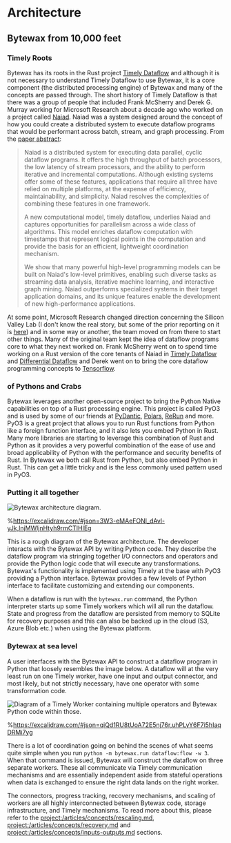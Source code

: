 # Architecture

## Bytewax from 10,000 feet

### Timely Roots

Bytewax has its roots in the Rust project [Timely
Dataflow](https://github.com/TimelyDataflow/timely-dataflow) and
although it is not necessary to understand Timely Dataflow to use
Bytewax, it is a core component (the distributed processing engine) of
Bytewax and many of the concepts are passed through. The short history
of Timely Dataflow is that there was a group of people that included
Frank McSherry and Derek G. Murray working for Microsoft Research
about a decade ago who worked on a project called
[Naiad](https://www.youtube.com/watch?v=yyhMI9r0A9E). Naiad was a
system designed around the concept of how you could create a
distributed system to execute dataflow programs that would be
performant across batch, stream, and graph processing. From the [paper
abstract](https://dl.acm.org/doi/10.1145/2517349.2522738):

> Naiad is a distributed system for executing data parallel, cyclic
> dataflow programs. It offers the high throughput of batch
> processors, the low latency of stream processors, and the ability to
> perform iterative and incremental computations. Although existing
> systems offer some of these features, applications that require all
> three have relied on multiple platforms, at the expense of
> efficiency, maintainability, and simplicity. Naiad resolves the
> complexities of combining these features in one framework.
>
> A new computational model, timely dataflow, underlies Naiad and
> captures opportunities for parallelism across a wide class of
> algorithms. This model enriches dataflow computation with timestamps
> that represent logical points in the computation and provide the
> basis for an efficient, lightweight coordination mechanism.
>
> We show that many powerful high-level programming models can be
> built on Naiad's low-level primitives, enabling such diverse tasks
> as streaming data analysis, iterative machine learning, and
> interactive graph mining. Naiad outperforms specialized systems in
> their target application domains, and its unique features enable the
> development of new high-performance applications.

At some point, Microsoft Research changed direction concerning the
Silicon Valley Lab (I don't know the real story, but some of the prior
reporting on it is
[here](https://www.vox.com/2014/9/18/11631044/microsoft-shuts-down-silicon-valley-research-lab-amid-broader-layoffs))
and in some way or another, the team moved on from there to start
other things. Many of the original team kept the idea of dataflow
programs core to what they next worked on. Frank McSherry went on to
spend time working on a Rust version of the core tenants of Naiad in
[Timely Dataflow](https://github.com/TimelyDataflow/timely-dataflow)
and [Differential
Dataflow](https://github.com/TimelyDataflow/differential-dataflow) and
Derek went on to bring the core dataflow programming concepts to
[Tensorflow](https://github.com/tensorflow/tensorflow).

### of Pythons and Crabs

Bytewax leverages another open-source project to bring the Python
Native capabilities on top of a Rust processing engine. This project
is called PyO3 and is used by some of our friends at
[PyDantic](https://github.com/pydantic/pydantic-core),
[Polars](https://github.com/pola-rs/polars),
[ReRun](https://github.com/rerun-io/rerun) and more. PyO3 is a great
project that allows you to run Rust functions from Python like a
foreign function interface, and it also lets you embed Python in Rust.
Many more libraries are starting to leverage this combination of Rust
and Python as it provides a very powerful combination of the ease of
use and broad applicability of Python with the performance and
security benefits of Rust. In Bytewax we both call Rust from Python,
but also embed Python in Rust. This can get a little tricky and is the
less commonly used pattern used in PyO3.

### Putting it all together

![Bytewax architecture diagram.](/assets/arch-diagram.svg)

%https://excalidraw.com/#json=3W3-eMAeFONI_dAvl-yJk,lnjMWljnHtyh9rmCTlHIEg

This is a rough diagram of the Bytewax architecture. The developer
interacts with the Bytewax API by writing Python code. They describe
the dataflow program via stringing together I/O connectors and
operators and provide the Python logic code that will execute any
transformations. Bytewax's functionality is implemented using Timely
at the base with PyO3 providing a Python interface. Bytewax provides a
few levels of Python interface to facilitate customizing and extending
our components.

When a dataflow is run with the `bytewax.run` command, the Python
interpreter starts up some Timely workers which will all run the
dataflow. State and progress from the dataflow are persisted from
memory to SQLite for recovery purposes and this can also be backed up
in the cloud (S3, Azure Blob etc.) when using the Bytewax platform.

### Bytewax at sea level

A user interfaces with the Bytewax API to construct a dataflow program
in Python that loosely resembles the image below. A dataflow will at
the very least run on one Timely worker, have one input and output
connector, and most likely, but not strictly necessary, have one
operator with some transformation code.

![Diagram of a Timely Worker containing multiple operators and Bytewax
Python code within those.](/assets/timely-worker.svg)

%https://excalidraw.com/#json=qiQd1RU8tUoA72E5nj76r,uhPLyY6F7i5hIaqDRMi7yg

There is a lot of coordination going on behind the scenes of what
seems quite simple when you run `python -m bytewax.run dataflow:flow
-w 3`. When that command is issued, Bytewax will construct the
dataflow on three separate workers. These all communicate via Timely
communication mechanisms and are essentially independent aside from
stateful operations when data is exchanged to ensure the right data
lands on the right worker.

The connectors, progress tracking, recovery mechanisms, and scaling of
workers are all highly interconnected between Bytewax code, storage
infrastructure, and Timely mechanisms. To read more about this, please
refer to the <project:/articles/concepts/rescaling.md>,
<project:/articles/concepts/recovery.md> and
<project:/articles/concepts/inputs-outputs.md> sections.
